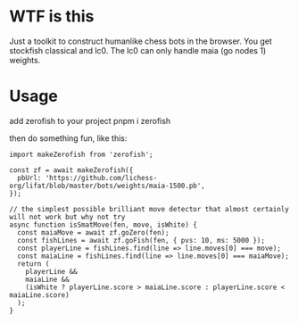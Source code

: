 # WTF is this

Just a toolkit to construct humanlike chess bots in the browser. You get stockfish classical and lc0. The lc0 can only handle maia (go nodes 1) weights.

# Usage

add zerofish to your project pnpm i zerofish

then do something fun, like this:
```
import makeZerofish from 'zerofish';

const zf = await makeZerofish({
  pbUrl: 'https://github.com/lichess-org/lifat/blob/master/bots/weights/maia-1500.pb',
});

// the simplest possible brilliant move detector that almost certainly will not work but why not try
async function isSmatMove(fen, move, isWhite) {
  const maiaMove = await zf.goZero(fen);
  const fishLines = await zf.goFish(fen, { pvs: 10, ms: 5000 });
  const playerLine = fishLines.find(line => line.moves[0] === move);
  const maiaLine = fishLines.find(line => line.moves[0] === maiaMove);
  return (
    playerLine &&
    maiaLine &&
    (isWhite ? playerLine.score > maiaLine.score : playerLine.score < maiaLine.score)
  );
}
```
